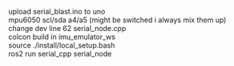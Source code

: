 upload serial_blast.ino to uno  
mpu6050 scl/sda a4/a5 (might be switched i always mix them up)  
change dev line 62 serial_node.cpp  
colcon build    in imu_emulator_ws  
source ./install/local_setup.bash  
ros2 run serial_cpp serial_node  
